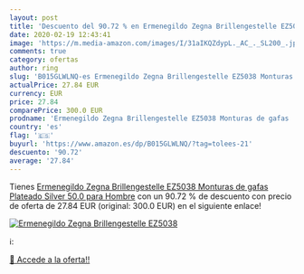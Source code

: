 ```yaml
---
layout: post
title: 'Descuento del 90.72 % en Ermenegildo Zegna Brillengestelle EZ5038'
date: 2020-02-19 12:43:41
image: 'https://m.media-amazon.com/images/I/31aIKQZdypL._AC_._SL200_.jpg'
comments: true
category: ofertas
author: ring
slug: 'B015GLWLNQ-es Ermenegildo Zegna Brillengestelle EZ5038 Monturas de gafas  Plateado  Silver   50.0 para Hombre'
actualPrice: 27.84 EUR
currency: EUR
price: 27.84
comparePrice: 300.0 EUR
prodname: 'Ermenegildo Zegna Brillengestelle EZ5038 Monturas de gafas  Plateado  Silver   50.0 para Hombre'
country: 'es'
flag: '🇪🇸'
buyurl: 'https://www.amazon.es/dp/B015GLWLNQ/?tag=tolees-21'
descuento: '90.72'
average: '27.84'
---
```


Tienes [Ermenegildo Zegna Brillengestelle EZ5038 Monturas de gafas  Plateado  Silver   50.0 para Hombre](https://www.amazon.es/dp/B015GLWLNQ/?tag=tolees-21) con un 90.72 % de descuento con precio de oferta de 27.84 EUR (original: 300.0 EUR) en el siguiente enlace!

[![Ermenegildo Zegna Brillengestelle EZ5038](https://m.media-amazon.com/images/I/31aIKQZdypL._AC_._SL200_.jpg)](https://www.amazon.es/dp/B015GLWLNQ/?tag=tolees-21)

ℹ️:


[🛒 Accede a la oferta!!](https://www.amazon.es/dp/B015GLWLNQ/?tag=tolees-21)
